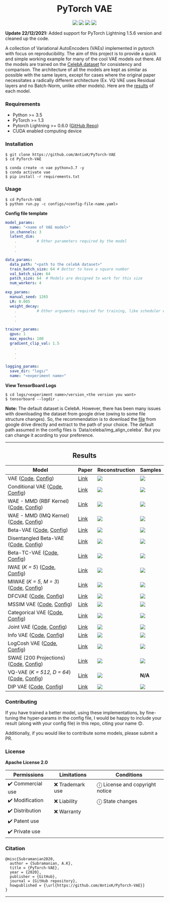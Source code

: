 <h1 align="center">
  <b>PyTorch VAE</b><br>
</h1>

<p align="center">
      <a href="https://www.python.org/">
        <img src="https://img.shields.io/badge/Python-3.5-ff69b4.svg" /></a>
       <a href= "https://pytorch.org/">
        <img src="https://img.shields.io/badge/PyTorch-1.3-2BAF2B.svg" /></a>
       <a href= "https://github.com/AntixK/PyTorch-VAE/blob/master/LICENSE.md">
        <img src="https://img.shields.io/badge/license-Apache2.0-blue.svg" /></a>
         <a href= "https://twitter.com/intent/tweet?text=PyTorch-VAE:%20Collection%20of%20VAE%20models%20in%20PyTorch.&url=https://github.com/AntixK/PyTorch-VAE">
        <img src="https://img.shields.io/twitter/url/https/shields.io.svg?style=social" /></a>

</p>

**Update 22/12/2021:** Added support for PyTorch Lightning 1.5.6 version and cleaned up the code.

A collection of Variational AutoEncoders (VAEs) implemented in pytorch with focus on reproducibility. The aim of this project is to provide
a quick and simple working example for many of the cool VAE models out there. All the models are trained on the [CelebA dataset](http://mmlab.ie.cuhk.edu.hk/projects/CelebA.html)
for consistency and comparison. The architecture of all the models are kept as similar as possible with the same layers, except for cases where the original paper necessitates
a radically different architecture (Ex. VQ VAE uses Residual layers and no Batch-Norm, unlike other models).
Here are the [results](https://github.com/AntixK/PyTorch-VAE/blob/master/README.md#--results) of each model.

### Requirements

- Python >= 3.5
- PyTorch >= 1.3
- Pytorch Lightning >= 0.6.0 ([GitHub Repo](https://github.com/PyTorchLightning/pytorch-lightning/tree/deb1581e26b7547baf876b7a94361e60bb200d32))
- CUDA enabled computing device

### Installation

```
$ git clone https://github.com/AntixK/PyTorch-VAE
$ cd PyTorch-VAE

$ conda create -n vae python=3.7 -y
$ conda activate vae
$ pip install -r requirements.txt
```

### Usage

```
$ cd PyTorch-VAE
$ python run.py -c configs/<config-file-name.yaml>
```

**Config file template**

```yaml
model_params:
  name: "<name of VAE model>"
  in_channels: 3
  latent_dim:
    .         # Other parameters required by the model
    .
    .

data_params:
  data_path: "<path to the celebA dataset>"
  train_batch_size: 64 # Better to have a square number
  val_batch_size: 64
  patch_size: 64  # Models are designed to work for this size
  num_workers: 4

exp_params:
  manual_seed: 1265
  LR: 0.005
  weight_decay:
    .         # Other arguments required for training, like scheduler etc.
    .
    .

trainer_params:
  gpus: 1
  max_epochs: 100
  gradient_clip_val: 1.5
    .
    .
    .

logging_params:
  save_dir: "logs/"
  name: "<experiment name>"
```

**View TensorBoard Logs**

```
$ cd logs/<experiment name>/version_<the version you want>
$ tensorboard --logdir .
```

**Note:** The default dataset is CelebA. However, there has been many issues with downloading the dataset from google drive (owing to some file structure changes). So, the recommendation is to download
the [file](https://drive.google.com/file/d/1m8-EBPgi5MRubrm6iQjafK2QMHDBMSfJ/view?usp=sharing) from google drive directly and extract to the path of your choice. The default path assumed in the config files is `Data/celeba/img_align_celeba'. But you
can change it acording to your preference.


----
<h2 align="center">
  <b>Results</b><br>
</h2>

| Model                                                                   | Paper                                              | Reconstruction | Samples |
|-------------------------------------------------------------------------|----------------------------------------------------|----------------|---------|
| VAE ([Code][vae_code], [Config][vae_config])                            | [Link](https://arxiv.org/abs/1312.6114)            | ![][2]         | ![][1]  |
| Conditional VAE ([Code][cvae_code], [Config][cvae_config])              | [Link](https://openreview.net/forum?id=rJWXGDWd-H) | ![][16]        | ![][15] |
| WAE - MMD (RBF Kernel) ([Code][wae_code], [Config][wae_rbf_config])     | [Link](https://arxiv.org/abs/1711.01558)           | ![][4]         | ![][3]  |
| WAE - MMD (IMQ Kernel) ([Code][wae_code], [Config][wae_imq_config])     | [Link](https://arxiv.org/abs/1711.01558)           | ![][6]         | ![][5]  |
| Beta-VAE ([Code][bvae_code], [Config][bbvae_config])                    | [Link](https://openreview.net/forum?id=Sy2fzU9gl)  | ![][8]         | ![][7]  |
| Disentangled Beta-VAE ([Code][bvae_code], [Config][bhvae_config])       | [Link](https://arxiv.org/abs/1804.03599)           | ![][22]        | ![][21] |
| Beta-TC-VAE ([Code][btcvae_code], [Config][btcvae_config])              | [Link](https://arxiv.org/abs/1802.04942)           | ![][34]        | ![][33] |
| IWAE (*K = 5*) ([Code][iwae_code], [Config][iwae_config])               | [Link](https://arxiv.org/abs/1509.00519)           | ![][10]        | ![][9]  |
| MIWAE (*K = 5, M = 3*) ([Code][miwae_code], [Config][miwae_config])     | [Link](https://arxiv.org/abs/1802.04537)           | ![][30]        | ![][29] |
| DFCVAE   ([Code][dfcvae_code], [Config][dfcvae_config])                 | [Link](https://arxiv.org/abs/1610.00291)           | ![][12]        | ![][11] |
| MSSIM VAE    ([Code][mssimvae_code], [Config][mssimvae_config])         | [Link](https://arxiv.org/abs/1511.06409)           | ![][14]        | ![][13] |
| Categorical VAE   ([Code][catvae_code], [Config][catvae_config])        | [Link](https://arxiv.org/abs/1611.01144)           | ![][18]        | ![][17] |
| Joint VAE ([Code][jointvae_code], [Config][jointvae_config])            | [Link](https://arxiv.org/abs/1804.00104)           | ![][20]        | ![][19] |
| Info VAE   ([Code][infovae_code], [Config][infovae_config])             | [Link](https://arxiv.org/abs/1706.02262)           | ![][24]        | ![][23] |
| LogCosh VAE   ([Code][logcoshvae_code], [Config][logcoshvae_config])    | [Link](https://openreview.net/forum?id=rkglvsC9Ym) | ![][26]        | ![][25] |
| SWAE (200 Projections) ([Code][swae_code], [Config][swae_config])       | [Link](https://arxiv.org/abs/1804.01947)           | ![][28]        | ![][27] |
| VQ-VAE (*K = 512, D = 64*) ([Code][vqvae_code], [Config][vqvae_config]) | [Link](https://arxiv.org/abs/1711.00937)           | ![][31]        | **N/A** |
| DIP VAE ([Code][dipvae_code], [Config][dipvae_config])                  | [Link](https://arxiv.org/abs/1711.00848)           | ![][36]        | ![][35] |

<!-- | Gamma VAE             |[Link](https://arxiv.org/abs/1610.05683)          |    ![][16]    | ![][15] |-->

<!--
### TODO
- [x] VanillaVAE
- [x] Beta VAE
- [x] DFC VAE
- [x] MSSIM VAE
- [x] IWAE
- [x] MIWAE
- [x] WAE-MMD
- [x] Conditional VAE- [ ] PixelVAE
- [x] Categorical VAE (Gumbel-Softmax VAE)
- [x] Joint VAE
- [x] Disentangled beta-VAE
- [x] InfoVAE
- [x] LogCosh VAE
- [x] SWAE
- [x] VQVAE
- [x] Beta TC-VAE
- [x] DIP VAE
- [ ] Ladder VAE (Doesn't work well)
- [ ] Gamma VAE (Doesn't work well) 
- [ ] Vamp VAE (Doesn't work well)
-->

### Contributing

If you have trained a better model, using these implementations, by fine-tuning the hyper-params in the config file,
I would be happy to include your result (along with your config file) in this repo, citing your name 😊.

Additionally, if you would like to contribute some models, please submit a PR.

### License

**Apache License 2.0**

| Permissions       | Limitations      | Conditions                     |
|-------------------|------------------|--------------------------------|
| ✔️ Commercial use | ❌  Trademark use | ⓘ License and copyright notice | 
| ✔️ Modification   | ❌  Liability     | ⓘ State changes                |
| ✔️ Distribution   | ❌  Warranty      |                                |
| ✔️ Patent use     |                  |                                |
| ✔️ Private use    |                  |                                |

### Citation

```
@misc{Subramanian2020,
  author = {Subramanian, A.K},
  title = {PyTorch-VAE},
  year = {2020},
  publisher = {GitHub},
  journal = {GitHub repository},
  howpublished = {\url{https://github.com/AntixK/PyTorch-VAE}}
}
```

-----------

[vae_code]: https://github.com/AntixK/PyTorch-VAE/blob/master/models/vanilla_vae.py

[cvae_code]: https://github.com/AntixK/PyTorch-VAE/blob/master/models/cvae.py

[bvae_code]: https://github.com/AntixK/PyTorch-VAE/blob/master/models/beta_vae.py

[btcvae_code]: https://github.com/AntixK/PyTorch-VAE/blob/master/models/betatc_vae.py

[wae_code]: https://github.com/AntixK/PyTorch-VAE/blob/master/models/wae_mmd.py

[iwae_code]: https://github.com/AntixK/PyTorch-VAE/blob/master/models/iwae.py

[miwae_code]: https://github.com/AntixK/PyTorch-VAE/blob/master/models/miwae.py

[swae_code]: https://github.com/AntixK/PyTorch-VAE/blob/master/models/swae.py

[jointvae_code]: https://github.com/AntixK/PyTorch-VAE/blob/master/models/joint_vae.py

[dfcvae_code]: https://github.com/AntixK/PyTorch-VAE/blob/master/models/dfcvae.py

[mssimvae_code]: https://github.com/AntixK/PyTorch-VAE/blob/master/models/mssim_vae.py

[logcoshvae_code]: https://github.com/AntixK/PyTorch-VAE/blob/master/models/logcosh_vae.py

[catvae_code]: https://github.com/AntixK/PyTorch-VAE/blob/master/models/cat_vae.py

[infovae_code]: https://github.com/AntixK/PyTorch-VAE/blob/master/models/info_vae.py

[vqvae_code]: https://github.com/AntixK/PyTorch-VAE/blob/master/models/vq_vae.py

[dipvae_code]: https://github.com/AntixK/PyTorch-VAE/blob/master/models/dip_vae.py

[vae_config]: https://github.com/AntixK/PyTorch-VAE/blob/master/configs/vae.yaml

[cvae_config]: https://github.com/AntixK/PyTorch-VAE/blob/master/configs/cvae.yaml

[bbvae_config]: https://github.com/AntixK/PyTorch-VAE/blob/master/configs/bbvae.yaml

[bhvae_config]: https://github.com/AntixK/PyTorch-VAE/blob/master/configs/bhvae.yaml

[btcvae_config]: https://github.com/AntixK/PyTorch-VAE/blob/master/configs/betatc_vae.yaml

[wae_rbf_config]: https://github.com/AntixK/PyTorch-VAE/blob/master/configs/wae_mmd_rbf.yaml

[wae_imq_config]: https://github.com/AntixK/PyTorch-VAE/blob/master/configs/wae_mmd_imq.yaml

[iwae_config]: https://github.com/AntixK/PyTorch-VAE/blob/master/configs/iwae.yaml

[miwae_config]: https://github.com/AntixK/PyTorch-VAE/blob/master/configs/miwae.yaml

[swae_config]: https://github.com/AntixK/PyTorch-VAE/blob/master/configs/swae.yaml

[jointvae_config]: https://github.com/AntixK/PyTorch-VAE/blob/master/configs/joint_vae.yaml

[dfcvae_config]: https://github.com/AntixK/PyTorch-VAE/blob/master/configs/dfc_vae.yaml

[mssimvae_config]: https://github.com/AntixK/PyTorch-VAE/blob/master/configs/mssim_vae.yaml

[logcoshvae_config]: https://github.com/AntixK/PyTorch-VAE/blob/master/configs/logcosh_vae.yaml

[catvae_config]: https://github.com/AntixK/PyTorch-VAE/blob/master/configs/cat_vae.yaml

[infovae_config]: https://github.com/AntixK/PyTorch-VAE/blob/master/configs/infovae.yaml

[vqvae_config]: https://github.com/AntixK/PyTorch-VAE/blob/master/configs/vq_vae.yaml

[dipvae_config]: https://github.com/AntixK/PyTorch-VAE/blob/master/configs/dip_vae.yaml

[1]: https://github.com/AntixK/PyTorch-VAE/blob/master/assets/Vanilla%20VAE_25.png

[2]: https://github.com/AntixK/PyTorch-VAE/blob/master/assets/recons_Vanilla%20VAE_25.png

[3]: https://github.com/AntixK/PyTorch-VAE/blob/master/assets/WAE_RBF_18.png

[4]: https://github.com/AntixK/PyTorch-VAE/blob/master/assets/recons_WAE_RBF_19.png

[5]: https://github.com/AntixK/PyTorch-VAE/blob/master/assets/WAE_IMQ_15.png

[6]: https://github.com/AntixK/PyTorch-VAE/blob/master/assets/recons_WAE_IMQ_15.png

[7]: https://github.com/AntixK/PyTorch-VAE/blob/master/assets/BetaVAE_H_20.png

[8]: https://github.com/AntixK/PyTorch-VAE/blob/master/assets/recons_BetaVAE_H_20.png

[9]: https://github.com/AntixK/PyTorch-VAE/blob/master/assets/IWAE_19.png

[10]: https://github.com/AntixK/PyTorch-VAE/blob/master/assets/recons_IWAE_19.png

[11]: https://github.com/AntixK/PyTorch-VAE/blob/master/assets/DFCVAE_49.png

[12]: https://github.com/AntixK/PyTorch-VAE/blob/master/assets/recons_DFCVAE_49.png

[13]: https://github.com/AntixK/PyTorch-VAE/blob/master/assets/MSSIMVAE_29.png

[14]: https://github.com/AntixK/PyTorch-VAE/blob/master/assets/recons_MSSIMVAE_29.png

[15]: https://github.com/AntixK/PyTorch-VAE/blob/master/assets/ConditionalVAE_20.png

[16]: https://github.com/AntixK/PyTorch-VAE/blob/master/assets/recons_ConditionalVAE_20.png

[17]: https://github.com/AntixK/PyTorch-VAE/blob/master/assets/CategoricalVAE_49.png

[18]: https://github.com/AntixK/PyTorch-VAE/blob/master/assets/recons_CategoricalVAE_49.png

[19]: https://github.com/AntixK/PyTorch-VAE/blob/master/assets/JointVAE_49.png

[20]: https://github.com/AntixK/PyTorch-VAE/blob/master/assets/recons_JointVAE_49.png

[21]: https://github.com/AntixK/PyTorch-VAE/blob/master/assets/BetaVAE_B_35.png

[22]: https://github.com/AntixK/PyTorch-VAE/blob/master/assets/recons_BetaVAE_B_35.png

[23]: https://github.com/AntixK/PyTorch-VAE/blob/master/assets/InfoVAE_31.png

[24]: https://github.com/AntixK/PyTorch-VAE/blob/master/assets/recons_InfoVAE_31.png

[25]: https://github.com/AntixK/PyTorch-VAE/blob/master/assets/LogCoshVAE_49.png

[26]: https://github.com/AntixK/PyTorch-VAE/blob/master/assets/recons_LogCoshVAE_49.png

[27]: https://github.com/AntixK/PyTorch-VAE/blob/master/assets/SWAE_49.png

[28]: https://github.com/AntixK/PyTorch-VAE/blob/master/assets/recons_SWAE_49.png

[29]: https://github.com/AntixK/PyTorch-VAE/blob/master/assets/MIWAE_29.png

[30]: https://github.com/AntixK/PyTorch-VAE/blob/master/assets/recons_MIWAE_29.png

[31]: https://github.com/AntixK/PyTorch-VAE/blob/master/assets/recons_VQVAE_29.png

[33]: https://github.com/AntixK/PyTorch-VAE/blob/master/assets/BetaTCVAE_49.png

[34]: https://github.com/AntixK/PyTorch-VAE/blob/master/assets/recons_BetaTCVAE_49.png

[35]: https://github.com/AntixK/PyTorch-VAE/blob/master/assets/DIPVAE_83.png

[36]: https://github.com/AntixK/PyTorch-VAE/blob/master/assets/recons_DIPVAE_83.png

[python-image]: https://img.shields.io/badge/Python-3.5-ff69b4.svg

[python-url]: https://www.python.org/

[pytorch-image]: https://img.shields.io/badge/PyTorch-1.3-2BAF2B.svg

[pytorch-url]: https://pytorch.org/

[twitter-image]:https://img.shields.io/twitter/url/https/shields.io.svg?style=social

[twitter-url]:https://twitter.com/intent/tweet?text=Neural%20Blocks-Easy%20to%20use%20neural%20net%20blocks%20for%20fast%20prototyping.&url=https://github.com/AntixK/NeuralBlocks


[license-image]:https://img.shields.io/badge/license-Apache2.0-blue.svg

[license-url]:https://github.com/AntixK/PyTorch-VAE/blob/master/LICENSE.md
